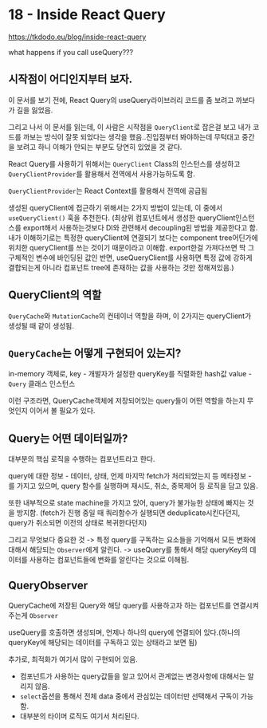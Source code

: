 # 18 - Inside React Query

https://tkdodo.eu/blog/inside-react-query

what happens if you call useQuery???

## 시작점이 어디인지부터 보자.

이 문서를 보기 전에, React Query의 useQuery라이브러리 코드를 좀 보려고 까보다가 길을 잃었음.

그리고 나서 이 문서를 읽는데, 이 사람은 시작점을 `QueryClient`로 잡은걸 보고 내가 코드를 까보는 방식이 잘못 되었다는 생각을 했음..진입점부터 봐야하는데 무턱대고 중간을 보려고 하니 이해가 안되는 부분도 당연히 있었을 것 같다.

React Query를 사용하기 위해서는 `QueryClient` Class의 인스턴스를 생성하고 `QueryClientProvider`를 활용해서 전역에서 사용가능하도록 함.

`QueryClientProvider`는 React Context를 활용해서 전역에 공급됨

생성된 queryClient에 접근하기 위해서는 2가지 방법이 있는데, 이 중에서 `useQueryClient()` 훅을 추천한다. (최상위 컴포넌트에서 생성한 queryClient인스턴스를 export해서 사용하는것보다 DI와 관련해서 decoupling된 방법을 제공한다고 함. 내가 이해하기로는 특정한 queryClient에 연결되기 보다는 component tree어딘가에 위치한 queryClient를 쓰는 것이기 때문이라고 이해함. export한걸 가져다쓰면 딱 그 구체적인 변수에 바인딩된 값인 반면, useQueryClient를 사용하면 특정 값에 강하게 결합되는게 아니라 컴포넌트 tree에 존재하는 값을 사용하는 것만 정해져있음.)

## QueryClient의 역할

`QueryCache`와 `MutationCache`의 컨테이너 역할을 하며, 이 2가지는 queryClient가 생성될 때 같이 생성됨.

## `QueryCache`는 어떻게 구현되어 있는지?

in-memory 객체로,
key - 개발자가 설정한 queryKey를 직렬화한 hash값
value - `Query` 클래스 인스턴스

이런 구조라면, QueryCache객체에 저장되어있는 query들이 어떤 역할을 하는지 무엇인지 이어서 볼 필요가 있다.

## Query는 어떤 데이터일까?

대부분의 핵심 로직을 수행하는 컴포넌트라고 한다.

query에 대한 정보 - 데이터, 상태, 언제 마지막 fetch가 처리되었는지 등 메타정보 - 를 가지고 있으며,
query 함수를 실행하며 재시도, 취소, 중복제어 등 로직을 담고 있음.

또한 내부적으로 state machine을 가지고 있어, query가 불가능한 상태에 빠지는 것을 방지함. (fetch가 진행 중일 때 쿼리함수가 실행되면 deduplicate시킨다던지, query가 취소되면 이전의 상태로 복귀한다던지)

그리고 무엇보다 중요한 것 -> 특정 query를 구독하는 요소들을 기억해서 모든 변화에 대해서 해당되는 `Observer`에게 알린다.
-> useQuery를 통해서 해당 queryKey의 데이터를 사용하는 컴포넌트들에 변화를 알린다는 것으로 이해됨.

## QueryObserver

QueryCache에 저장된 Query와 해당 query를 사용하고자 하는 컴포넌트를 연결시켜주는게 `Observer`

useQuery를 호출하면 생성되며, 언제나 하나의 query에 연결되어 있다.(하나의 queryKey에 해당되는 데이터를 구독하고 있는 상태라고 보면 됨)

추가로, 최적화가 여기서 많이 구현되어 있음.

- 컴포넌트가 사용하는 query값들을 알고 있어서 관계없는 변경사항에 대해서는 알리지 않음.
- `select`옵션을 통해서 전체 data 중에서 관심있는 데이터만 선택해서 구독이 가능함.
- 대부분의 타이머 로직도 여기서 처리된다.
